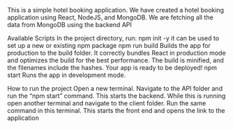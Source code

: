This is a simple hotel booking application. We have created a hotel booking application using React, NodeJS, and MongoDB. We are fetching all the data from MongoDB using the backend API

Available Scripts
In the project directory, run:
npm init -y
it can be used to set up a new or existing npm package
npm run build
Builds the app for production to the build folder.
It correctly bundles React in production mode and optimizes the build for the best performance.
The build is minified, and the filenames include the hashes.
Your app is ready to be deployed!
npm start
Runs the app in development mode.


How to run the project
Open a new terminal. Navigate to the API folder and run the “npm start” command. This starts the backend. While this is running open another terminal and navigate to the client folder. Run the same command in this terminal. This starts the front end and opens the link to the application
